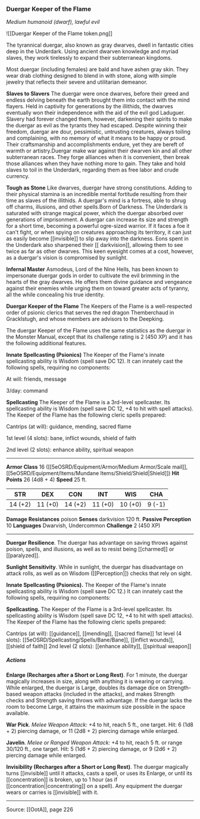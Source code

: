 ### Duergar Keeper of the Flame
_Medium humanoid (dwarf), lawful evil_

![[Duergar Keeper of the Flame token.png]]

The tyrannical duergar, also known as gray dwarves, dwell in fantastic cities deep in the Underdark. Using ancient dwarven knowledge and myriad slaves, they work tirelessly to expand their subterranean kingdoms.

Most duergar (including females) are bald and have ashen gray skin. They wear drab clothing designed to blend in with stone, along with simple jewelry that reflects their severe and utilitarian demeanor.

**Slaves to Slavers** The duergar were once dwarves, before their greed and endless delving beneath the earth brought them into contact with the mind flayers. Held in captivity for generations by the illithids, the dwarves eventually won their independence with the aid of the evil god Laduguer. Slavery had forever changed them, however, darkening their spirits to make the duergar as evil as the tyrants they had escaped. Despite winning their freedom, duergar are dour, pessimistic, untrusting creatures, always toiling and complaining, with no memory of what it means to be happy or proud. Their craftsmanship and accomplishments endure, yet they are bereft of warmth or artistry.Duergar make war against their dwarven kin and all other subterranean races. They forge alliances when it is convenient, then break those alliances when they have nothing more to gain. They take and hold slaves to toil in the Underdark, regarding them as free labor and crude currency.


**Tough as Stone** Like dwarves, duergar have strong constitutions. Adding to their physical stamina is an incredible mental fortitude resulting from their time as slaves of the illithids. A duergar's mind is a fortress, able to shrug off charms, illusions, and other spells.Born of Darkness. The Underdark is saturated with strange magical power, which the duergar absorbed over generations of imprisonment. A duergar can increase its size and strength for a short time, becoming a powerful ogre-sized warrior. If it faces a foe it can't fight, or when spying on creatures approaching its territory, it can just as easily become [[invisible]] to slip away into the darkness. Eons spent in the Underdark also sharpened their [[ darkvision]], allowing them to see twice as far as other dwarves. This keen eyesight comes at a cost, however, as a duergar's vision is compromised by sunlight.


**Infernal Master** Asmodeus, Lord of the Nine Hells, has been known to impersonate duergar gods in order to cultivate the evil brimming in the hearts of the gray dwarves. He offers them divine guidance and vengeance against their enemies while urging them on toward greater acts of tyranny, all the while concealing his true identity.



**Duergar Keeper of the Flame** The Keepers of the Flame is a well-respected order of psionic clerics that serves the red dragon Themberchaud in Gracklstugh, and whose members are advisors to the Deepking.

The duergar Keeper of the Flame uses the same statistics as the duergar in the Monster Manual, except that its challenge rating is 2 (450 XP) and it has the following additional features.

**Innate Spellcasting (Psionics)** The Keeper of the Flame's innate spellcasting ability is Wisdom (spell save DC 12). It can innately cast the following spells, requiring no components:

At will: friends, message

3/day: command


**Spellcasting** The Keeper of the Flame is a 3rd-level spellcaster. Its spellcasting ability is Wisdom (spell save DC 12, +4 to hit with spell attacks). The Keeper of the Flame has the following cleric spells prepared:

Cantrips (at will): guidance, mending, sacred flame

1st level (4 slots): bane, inflict wounds, shield of faith

2nd level (2 slots): enhance ability, spiritual weapon







---

**Armor Class** 16 ([[5eOSRD/Equipment/Armor/Medium Armor/Scale mail]], [[5eOSRD/Equipment/Items/Mundane Items/Shield/Shield|Shield]])
**Hit Points** 26 (4d8 + 4)
**Speed** 25 ft.

| STR     | DEX     | CON     | INT     | WIS     | CHA     |
|---------|---------|---------|---------|---------|---------|
| 14 (+2) | 11 (+0) | 14 (+2) | 11 (+0) | 10 (+0) | 9 (-1) |

**Damage Resistances** poison
**Senses** darkvision 120 ft.
**Passive Perception** 10
**Languages** Dwarvish, Undercommon
**Challenge** 2 (450 XP)

---

**Duergar Resilience**. The duergar has advantage on saving throws against poison, spells, and illusions, as well as to resist being [[charmed]] or [[paralyzed]].

**Sunlight Sensitivity**. While in sunlight, the duergar has disadvantage on attack rolls, as well as on Wisdom ([[Perception]]) checks that rely on sight.

**Innate Spellcasting (Psionics).** The Keeper of the Flame's innate spellcasting ability is Wisdom (spell save DC 12.) It can innately cast the following spells, requiring no components:

**Spellcasting.** The Keeper of the Flame is a 3rd-level spellcaster. Its spellcasting ability is Wisdom (spell save DC 12, +4 to hit with spell attacks). The Keeper of the Flame has the following cleric spells prepared:

Cantrips (at will): [[guidance]], [[mending]], [[sacred flame]]
1st level (4 slots): [[5eOSRD/Spellcasting/Spells/Bane/Bane]], [[inflict wounds]], [[shield of faith]]
2nd level (2 slots): [[enhance ability]], [[spiritual weapon]]

##### Actions
**Enlarge (Recharges after a Short or Long Rest)**. For 1 minute, the duergar magically increases in size, along with anything it is wearing or carrying. While enlarged, the duergar is Large, doubles its damage dice on Strength-based weapon attacks (included in the attacks), and makes Strength checks and Strength saving throws with advantage. If the duergar lacks the room to become Large, it attains the maximum size possible in the space available.

**War Pick**. _Melee Weapon Attack:_ +4 to hit, reach 5 ft., one target. Hit: 6 (1d8 + 2) piercing damage, or 11 (2d8 + 2) piercing damage while enlarged.

**Javelin**. _Melee or Ranged Weapon Attack:_ +4 to hit, reach 5 ft. or range 30/120 ft., one target. Hit: 5 (1d6 + 2) piercing damage, or 9 (2d6 + 2) piercing damage while enlarged.

**Invisibility (Recharges after a Short or Long Rest)**. The duergar magically turns [[invisible]] until it attacks, casts a spell, or uses its Enlarge, or until its [[concentration]] is broken, up to 1 hour (as if [[concentration||concentrating]] on a spell). Any equipment the duergar wears or carries is [[invisible]] with it.


---

Source: [[OotA]], page 226